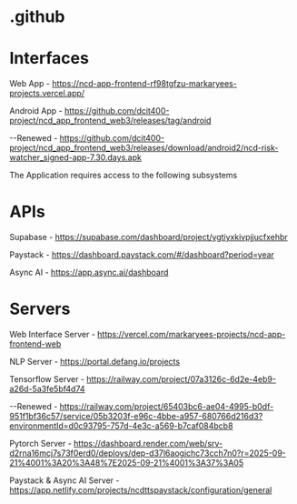 # .github
# Interfaces
Web App - https://ncd-app-frontend-rf98tgfzu-markaryees-projects.vercel.app/

Android App - https://github.com/dcit400-project/ncd_app_frontend_web3/releases/tag/android 

--Renewed - https://github.com/dcit400-project/ncd_app_frontend_web3/releases/download/android2/ncd-risk-watcher_signed-app-7.30.days.apk



The Application requires access to the following subsystems
# APIs 
Supabase - https://supabase.com/dashboard/project/ygtiyxkivpjjucfxehbr

Paystack - https://dashboard.paystack.com/#/dashboard?period=year

Async AI - https://app.async.ai/dashboard

# Servers
Web Interface Server - https://vercel.com/markaryees-projects/ncd-app-frontend-web

NLP Server - https://portal.defang.io/projects

Tensorflow Server - https://railway.com/project/07a3126c-6d2e-4eb9-a26d-5a3fe5bf4d74

 --Renewed - https://railway.com/project/65403bc6-ae04-4995-b0df-951f1bf36c57/service/05b3203f-e96c-4bbe-a957-680766d216d3?environmentId=d0c93795-757d-4e3c-a569-b7caf084bcb8


Pytorch Server - https://dashboard.render.com/web/srv-d2rna16mcj7s73f0erd0/deploys/dep-d37l6aogjchc73cch7n0?r=2025-09-21%4001%3A20%3A48%7E2025-09-21%4001%3A37%3A05
 
Paystack & Async AI Server - https://app.netlify.com/projects/ncdttspaystack/configuration/general
